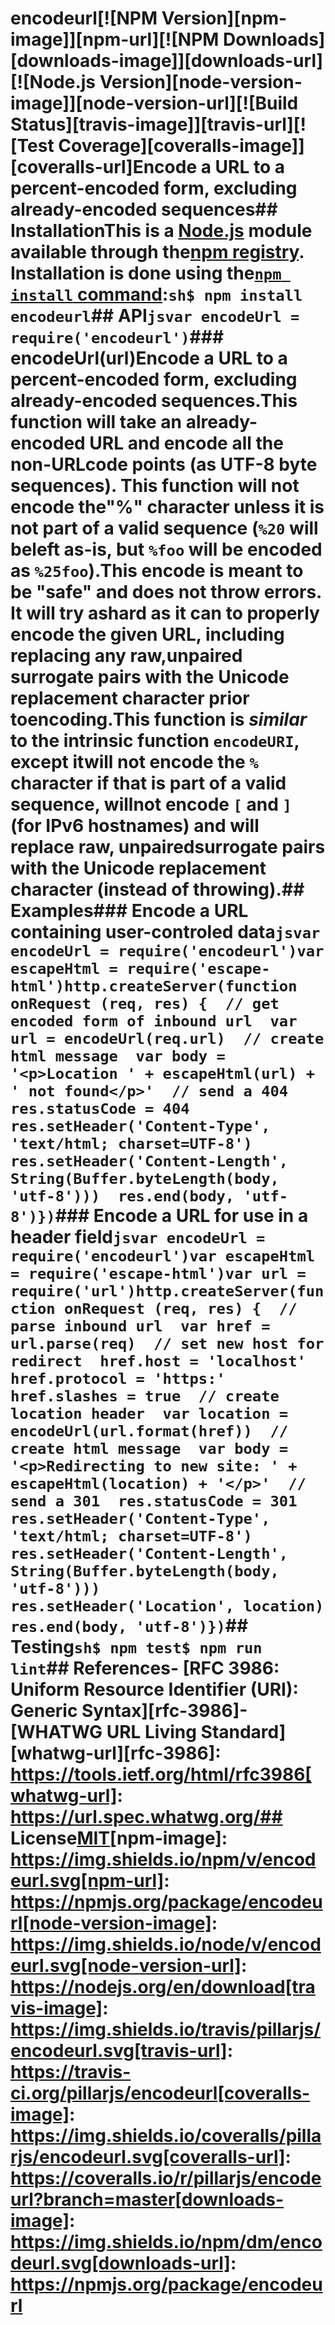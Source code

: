 # encodeurl[![NPM Version][npm-image]][npm-url][![NPM Downloads][downloads-image]][downloads-url][![Node.js Version][node-version-image]][node-version-url][![Build Status][travis-image]][travis-url][![Test Coverage][coveralls-image]][coveralls-url]Encode a URL to a percent-encoded form, excluding already-encoded sequences## InstallationThis is a [Node.js](https://nodejs.org/en/) module available through the[npm registry](https://www.npmjs.com/). Installation is done using the[`npm install` command](https://docs.npmjs.com/getting-started/installing-npm-packages-locally):```sh$ npm install encodeurl```## API```jsvar encodeUrl = require('encodeurl')```### encodeUrl(url)Encode a URL to a percent-encoded form, excluding already-encoded sequences.This function will take an already-encoded URL and encode all the non-URLcode points (as UTF-8 byte sequences). This function will not encode the"%" character unless it is not part of a valid sequence (`%20` will beleft as-is, but `%foo` will be encoded as `%25foo`).This encode is meant to be "safe" and does not throw errors. It will try ashard as it can to properly encode the given URL, including replacing any raw,unpaired surrogate pairs with the Unicode replacement character prior toencoding.This function is _similar_ to the intrinsic function `encodeURI`, except itwill not encode the `%` character if that is part of a valid sequence, willnot encode `[` and `]` (for IPv6 hostnames) and will replace raw, unpairedsurrogate pairs with the Unicode replacement character (instead of throwing).## Examples### Encode a URL containing user-controled data```jsvar encodeUrl = require('encodeurl')var escapeHtml = require('escape-html')http.createServer(function onRequest (req, res) {  // get encoded form of inbound url  var url = encodeUrl(req.url)  // create html message  var body = '<p>Location ' + escapeHtml(url) + ' not found</p>'  // send a 404  res.statusCode = 404  res.setHeader('Content-Type', 'text/html; charset=UTF-8')  res.setHeader('Content-Length', String(Buffer.byteLength(body, 'utf-8')))  res.end(body, 'utf-8')})```### Encode a URL for use in a header field```jsvar encodeUrl = require('encodeurl')var escapeHtml = require('escape-html')var url = require('url')http.createServer(function onRequest (req, res) {  // parse inbound url  var href = url.parse(req)  // set new host for redirect  href.host = 'localhost'  href.protocol = 'https:'  href.slashes = true  // create location header  var location = encodeUrl(url.format(href))  // create html message  var body = '<p>Redirecting to new site: ' + escapeHtml(location) + '</p>'  // send a 301  res.statusCode = 301  res.setHeader('Content-Type', 'text/html; charset=UTF-8')  res.setHeader('Content-Length', String(Buffer.byteLength(body, 'utf-8')))  res.setHeader('Location', location)  res.end(body, 'utf-8')})```## Testing```sh$ npm test$ npm run lint```## References- [RFC 3986: Uniform Resource Identifier (URI): Generic Syntax][rfc-3986]- [WHATWG URL Living Standard][whatwg-url][rfc-3986]: https://tools.ietf.org/html/rfc3986[whatwg-url]: https://url.spec.whatwg.org/## License[MIT](LICENSE)[npm-image]: https://img.shields.io/npm/v/encodeurl.svg[npm-url]: https://npmjs.org/package/encodeurl[node-version-image]: https://img.shields.io/node/v/encodeurl.svg[node-version-url]: https://nodejs.org/en/download[travis-image]: https://img.shields.io/travis/pillarjs/encodeurl.svg[travis-url]: https://travis-ci.org/pillarjs/encodeurl[coveralls-image]: https://img.shields.io/coveralls/pillarjs/encodeurl.svg[coveralls-url]: https://coveralls.io/r/pillarjs/encodeurl?branch=master[downloads-image]: https://img.shields.io/npm/dm/encodeurl.svg[downloads-url]: https://npmjs.org/package/encodeurl
